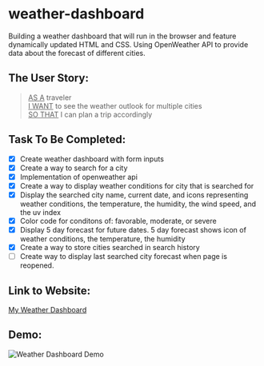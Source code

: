 # weather-dashboard
 Building a weather dashboard that will run in the browser and feature dynamically updated HTML and CSS. Using OpenWeather API to provide data about the forecast of different cities.
  
## The User Story:
> <ins>AS A</ins> traveler\
> <ins>I WANT</ins> to see the weather outlook for multiple cities\
> <ins>SO THAT</ins> I can plan a trip accordingly

## Task To Be Completed:
- [x] Create weather dashboard with form inputs
- [x] Create a way to search for a city
- [x] Implementation of openweather api
- [x] Create a way to display weather conditions for city that is searched for
- [x] Display the searched city name, current date, and icons representing weather conditions, the temperature, the humidity, the wind speed, and the uv index
- [x] Color code for conditons of: favorable, moderate, or severe
- [x] Display 5 day forecast for future dates. 5 day forecast shows icon of weather conditions, the temperature, the humidity
- [x] Create a way to store cities searched in search history
- [ ] Create way to display last searched city forecast when page is reopened.

## Link to Website:
[My Weather Dashboard](https://collinlanie12.github.io/weather-dashboard/)

## Demo:
![Weather Dashboard Demo](https://github.com/clanie12/weather-dashboard/blob/master/img/Weather-Dashboard.gif)
